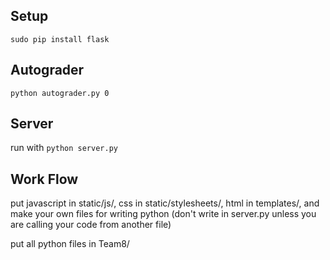 ## Setup

`sudo pip install flask`

## Autograder

`python autograder.py 0`

## Server

run with `python server.py`

## Work Flow

put javascript in static/js/, css in static/stylesheets/, html in templates/, and make your own files for writing python (don't write in server.py unless you are calling your code from another file)

put all python files in Team8/
